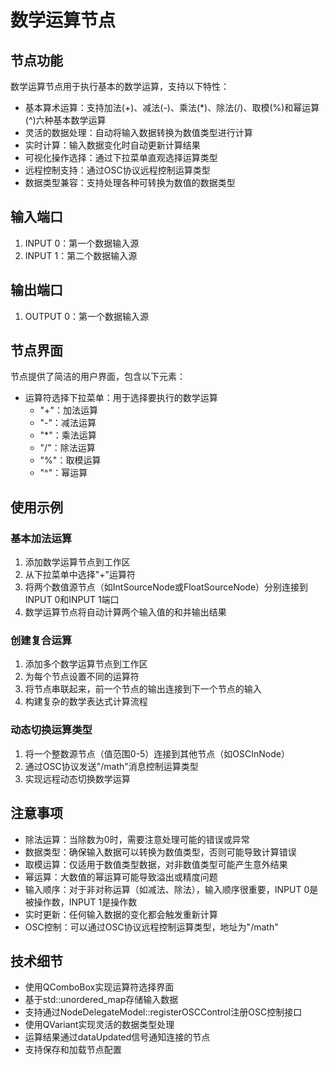 # 数学运算节点
## 节点功能
数学运算节点用于执行基本的数学运算，支持以下特性：

- 基本算术运算：支持加法(+)、减法(-)、乘法(*)、除法(/)、取模(%)和幂运算(^)六种基本数学运算
- 灵活的数据处理：自动将输入数据转换为数值类型进行计算
- 实时计算：输入数据变化时自动更新计算结果
- 可视化操作选择：通过下拉菜单直观选择运算类型
- 远程控制支持：通过OSC协议远程控制运算类型
- 数据类型兼容：支持处理各种可转换为数值的数据类型
## 输入端口
1. INPUT 0：第一个数据输入源
2. INPUT 1：第二个数据输入源

## 输出端口
1. OUTPUT 0：第一个数据输入源

## 节点界面
节点提供了简洁的用户界面，包含以下元素：

- 运算符选择下拉菜单：用于选择要执行的数学运算
  - "+"：加法运算
  - "-"：减法运算
  - "*"：乘法运算
  - "/"：除法运算
  - "%"：取模运算
  - "^"：幂运算
## 使用示例
### 基本加法运算
1. 添加数学运算节点到工作区
2. 从下拉菜单中选择"+"运算符
3. 将两个数值源节点（如IntSourceNode或FloatSourceNode）分别连接到INPUT 0和INPUT 1端口
4. 数学运算节点将自动计算两个输入值的和并输出结果
### 创建复合运算
1. 添加多个数学运算节点到工作区
2. 为每个节点设置不同的运算符
3. 将节点串联起来，前一个节点的输出连接到下一个节点的输入
4. 构建复杂的数学表达式计算流程
### 动态切换运算类型
1. 将一个整数源节点（值范围0-5）连接到其他节点（如OSCInNode）
2. 通过OSC协议发送"/math"消息控制运算类型
3. 实现远程动态切换数学运算
## 注意事项
- 除法运算：当除数为0时，需要注意处理可能的错误或异常
- 数据类型：确保输入数据可以转换为数值类型，否则可能导致计算错误
- 取模运算：仅适用于数值类型数据，对非数值类型可能产生意外结果
- 幂运算：大数值的幂运算可能导致溢出或精度问题
- 输入顺序：对于非对称运算（如减法、除法），输入顺序很重要，INPUT 0是被操作数，INPUT 1是操作数
- 实时更新：任何输入数据的变化都会触发重新计算
- OSC控制：可以通过OSC协议远程控制运算类型，地址为"/math"
## 技术细节
- 使用QComboBox实现运算符选择界面
- 基于std::unordered_map存储输入数据
- 支持通过NodeDelegateModel::registerOSCControl注册OSC控制接口
- 使用QVariant实现灵活的数据类型处理
- 运算结果通过dataUpdated信号通知连接的节点
- 支持保存和加载节点配置